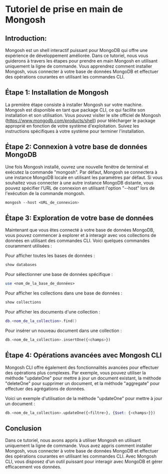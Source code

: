 # Tutoriel de prise en main de Mongosh
## Introduction:
Mongosh est un shell interactif puissant pour MongoDB qui offre une expérience de développement améliorée. Dans ce tutoriel, nous vous guiderons à travers les étapes pour prendre en main Mongosh en utilisant uniquement la ligne de commande. Vous apprendrez comment installer Mongosh, vous connecter à votre base de données MongoDB et effectuer des opérations courantes en utilisant les commandes CLI.

## Étape 1: Installation de Mongosh
La première étape consiste à installer Mongosh sur votre machine. Mongosh est disponible en tant que package CLI, ce qui facilite son installation et son utilisation. Vous pouvez visiter le site officiel de Mongosh (https://www.mongodb.com/products/shell) pour télécharger le package approprié en fonction de votre système d'exploitation. Suivez les instructions spécifiques à votre système pour terminer l'installation.

## Étape 2: Connexion à votre base de données MongoDB
Une fois Mongosh installé, ouvrez une nouvelle fenêtre de terminal et exécutez la commande "mongosh". Par défaut, Mongosh se connectera à une instance MongoDB locale en utilisant les paramètres par défaut. Si vous souhaitez vous connecter à une autre instance MongoDB distante, vous pouvez spécifier l'URL de connexion en utilisant l'option "--host" lors de l'exécution de la commande mongosh.

```css 
mongosh --host <URL_de_connexion>
```

## Étape 3: Exploration de votre base de données
Maintenant que vous êtes connecté à votre base de données MongoDB, vous pouvez commencer à explorer et à interagir avec vos collections de données en utilisant des commandes CLI. Voici quelques commandes couramment utilisées :

Pour afficher toutes les bases de données :

```sql 
show databases
```

Pour sélectionner une base de données spécifique :

```perl 
use <nom_de_la_base_de_données>
```

Pour afficher les collections dans une base de données :

```sql
show collections
```

Pour afficher les documents d'une collection :

```lua
db.<nom_de_la_collection>.find()
```

Pour insérer un nouveau document dans une collection :

```php
db.<nom_de_la_collection>.insertOne({<champs>})
```

## Étape 4: Opérations avancées avec Mongosh CLI
Mongosh CLI offre également des fonctionnalités avancées pour effectuer des opérations plus complexes. Par exemple, vous pouvez utiliser la méthode "updateOne" pour mettre à jour un document existant, la méthode "deleteOne" pour supprimer un document, et la méthode "aggregate" pour effectuer des agrégations de données.

Voici un exemple d'utilisation de la méthode "updateOne" pour mettre à jour un document :

```php
db.<nom_de_la_collection>.updateOne({<filtre>}, {$set: {<champs>}})
```

## Conclusion
Dans ce tutoriel, nous avons appris à utiliser Mongosh en utilisant uniquement la ligne de commande. Vous avez appris comment installer Mongosh, vous connecter à votre base de données MongoDB et effectuer des opérations courantes en utilisant les commandes CLI. Avec Mongosh CLI, vous disposez d'un outil puissant pour interagir avec MongoDB et gérer efficacement vos données.
